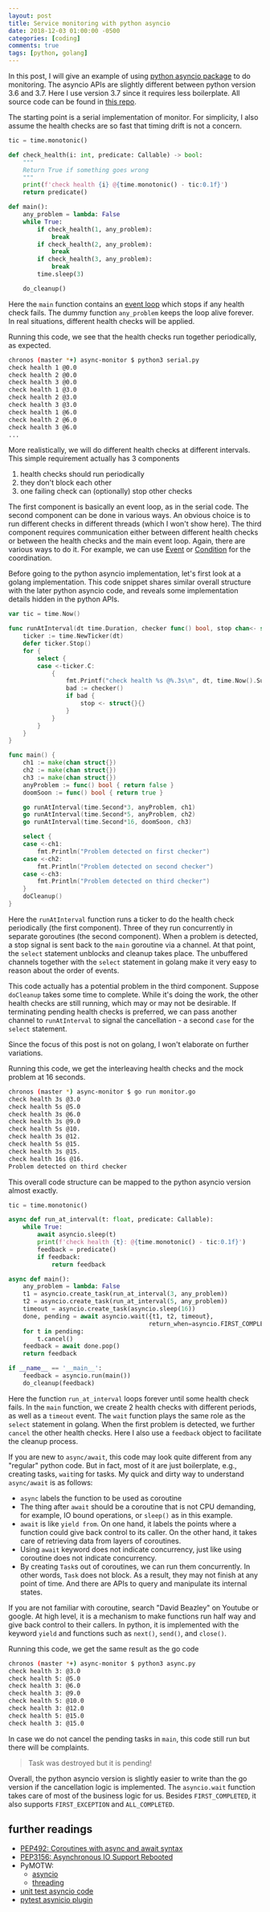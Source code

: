 ```yaml
---
layout: post
title: Service monitoring with python asyncio
date: 2018-12-03 01:00:00 -0500
categories: [coding]
comments: true
tags: [python, golang]
---
```


In this post, I will give an example of using
[python asyncio package](https://docs.python.org/3.7/library/asyncio-task.html)
to do monitoring.
The asyncio APIs are slightly different between python version 3.6 and 3.7.
Here I use version 3.7 since it requires less boilerplate. All source code can be found in
[this repo](https://github.com/nosarthur/async-monitor).

The starting point is a serial implementation of monitor.
For simplicity, I also assume the health checks are so fast that timing drift is not a concern.

```python
tic = time.monotonic()

def check_health(i: int, predicate: Callable) -> bool:
    """
    Return True if something goes wrong
    """
    print(f'check health {i} @{time.monotonic() - tic:0.1f}')
    return predicate()

def main():
    any_problem = lambda: False
    while True:
        if check_health(1, any_problem):
            break
        if check_health(2, any_problem):
            break
        if check_health(3, any_problem):
            break
        time.sleep(3)

    do_cleanup()
```

Here the `main` function contains an [event loop](https://en.wikipedia.org/wiki/Event_loop)
which stops if any health check fails.
The dummy function `any_problem` keeps the loop alive forever.
In real situations, different health checks will be applied.

Running this code, we see that the health checks run together periodically, as expected.

```bash
chronos (master *+) async-monitor $ python3 serial.py
check health 1 @0.0
check health 2 @0.0
check health 3 @0.0
check health 1 @3.0
check health 2 @3.0
check health 3 @3.0
check health 1 @6.0
check health 2 @6.0
check health 3 @6.0
...
```

More realistically, we will do different health checks at different intervals.
This simple requirement actually has 3 components

1. health checks should run periodically
1. they don't block each other
1. one failing check can (optionally) stop other checks

The first component is basically an event loop, as in the serial code.
The second component can be done in various ways.
An obvious choice is to run different checks in different threads (which I won't show here).
The third component requires communication either between different health checks or between the health checks and the main event loop.
Again, there are various ways to do it.
For example, we can use [Event](https://docs.python.org/3/library/threading.html#event-objects)
or [Condition](https://docs.python.org/3/library/threading.html#condition-objects)
for the coordination.

Before going to the python asyncio implementation, let's first look at a golang implementation.
This code snippet shares similar overall structure with the later python asyncio code,
and reveals some implementation details hidden in the python APIs.

```go
var tic = time.Now()

func runAtInterval(dt time.Duration, checker func() bool, stop chan<- struct{}) {
    ticker := time.NewTicker(dt)
    defer ticker.Stop()
    for {
        select {
        case <-ticker.C:
            {
                fmt.Printf("check health %s @%.3s\n", dt, time.Now().Sub(tic))
                bad := checker()
                if bad {
                    stop <- struct{}{}
                }
            }
        }
    }
}

func main() {
    ch1 := make(chan struct{})
    ch2 := make(chan struct{})
    ch3 := make(chan struct{})
    anyProblem := func() bool { return false }
    doomSoon := func() bool { return true }

    go runAtInterval(time.Second*3, anyProblem, ch1)
    go runAtInterval(time.Second*5, anyProblem, ch2)
    go runAtInterval(time.Second*16, doomSoon, ch3)

    select {
    case <-ch1:
        fmt.Println("Problem detected on first checker")
    case <-ch2:
        fmt.Println("Problem detected on second checker")
    case <-ch3:
        fmt.Println("Problem detected on third checker")
    }
    doCleanup()
}
```

Here the `runAtInterval` function runs a ticker to do the health check periodically (the first component).
Three of they run concurrently in separate goroutines (the second component).
When a problem is detected, a stop signal is sent back to the `main` goroutine via a channel.
At that point, the `select` statement unblocks and cleanup takes place.
The unbuffered channels together with the `select` statement in golang make it very easy to reason about the order of events.

This code actually has a potential problem in the third component.
Suppose `doCleanup` takes some time to complete.
While it's doing the work, the other health checks are still running,
which may or may not be desirable.
If terminating pending health checks is preferred, we can pass another channel to `runAtInterval` to signal the cancellation - a second `case` for the `select` statement.

Since the focus of this post is not on golang, I won't elaborate on further variations.

Running this code, we get the interleaving health checks and the mock problem at 16 seconds.

```bash
chronos (master *) async-monitor $ go run monitor.go
check health 3s @3.0
check health 5s @5.0
check health 3s @6.0
check health 3s @9.0
check health 5s @10.
check health 3s @12.
check health 5s @15.
check health 3s @15.
check health 16s @16.
Problem detected on third checker
```

This overall code structure can be mapped to the python asyncio version almost exactly.

```python
tic = time.monotonic()

async def run_at_interval(t: float, predicate: Callable):
    while True:
        await asyncio.sleep(t)
        print(f'check health {t}: @{time.monotonic() - tic:0.1f}')
        feedback = predicate()
        if feedback:
            return feedback

async def main():
    any_problem = lambda: False
    t1 = asyncio.create_task(run_at_interval(3, any_problem))
    t2 = asyncio.create_task(run_at_interval(5, any_problem))
    timeout = asyncio.create_task(asyncio.sleep(16))
    done, pending = await asyncio.wait({t1, t2, timeout},
                                       return_when=asyncio.FIRST_COMPLETED)
    for t in pending:
        t.cancel()
    feedback = await done.pop()
    return feedback

if __name__ == '__main__':
    feedback = asyncio.run(main())
    do_cleanup(feedback)
```

Here the function `run_at_interval` loops forever until some health check fails.
In the `main` function, we create 2 health checks with different periods, as
well as a `timeout` event.
The `wait` function plays the same role as the `select` statement in golang.
When the first problem is detected, we further `cancel` the other health checks.
Here I also use a `feedback` object to facilitate the cleanup process.

If you are new to `async/await`, this code may look quite different from any "regular" python code.
But in fact, most of it are just boilerplate, e.g., creating tasks, `wait`ing for tasks.
My quick and dirty way to understand `async/await` is as follows:

- `async` labels the function to be used as coroutine
- The thing after `await` should be a coroutine that is not CPU demanding, for
  example, IO bound operations, or `sleep()` as in this example.
- `await` is like `yield from`. On one hand, it labels the points where a function could give
  back control to its caller. On the other hand, it takes care of retrieving data from layers of coroutines.
- Using `await` keyword does not indicate concurrency,
  just like using coroutine does not indicate concurrency.
- By creating `Task`s out of coroutines, we can run them concurrently.
  In other words, `Task` does not block. As a result, they may not finish at any point of time. And there are APIs to query and manipulate its internal states.

If you are not familiar with coroutine,
search "David Beazley" on Youtube or google.
At high level, it is a mechanism to make functions run half way and give back control to their callers. In python, it is implemented with the keyword `yield` and functions such as `next()`, `send()`, and `close()`.

Running this code, we get the same result as the go code

```bash
chronos (master *+) async-monitor $ python3 async.py
check health 3: @3.0
check health 5: @5.0
check health 3: @6.0
check health 3: @9.0
check health 5: @10.0
check health 3: @12.0
check health 5: @15.0
check health 3: @15.0
```

In case we do not cancel the pending tasks in `main`,
this code still run but there will be complaints.

> Task was destroyed but it is pending!

Overall, the python asyncio version is slightly easier to write than the go version if the cancellation logic is implemented.
The `asyncio.wait` function takes care of most of the business logic for us.
Besides `FIRST_COMPLETED`, it also supports
`FIRST_EXCEPTION` and `ALL_COMPLETED`.

## further readings

- [PEP492: Coroutines with async and await syntax](https://www.python.org/dev/peps/pep-0492/)
- [PEP3156: Asynchronous IO Support Rebooted](https://www.python.org/dev/peps/pep-3156/)
- PyMOTW:
  - [asyncio](https://pymotw.com/3/asyncio/index.html)
  - [threading](https://pymotw.com/3/threading/)
- [unit test asyncio code](https://blog.miguelgrinberg.com/post/unit-testing-asyncio-code)
- [pytest asynicio plugin](https://github.com/pytest-dev/pytest-asyncio)
